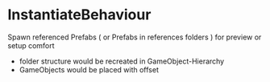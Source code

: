 # InstantiateBehaviour
Spawn referenced Prefabs ( or Prefabs in references folders ) for preview or setup comfort
- folder structure would be recreated in GameObject-Hierarchy
- GameObjects would be placed with offset
